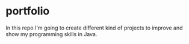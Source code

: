# portfolio
In this repo I'm going to create different kind of projects to improve and show my programming skills in Java.
